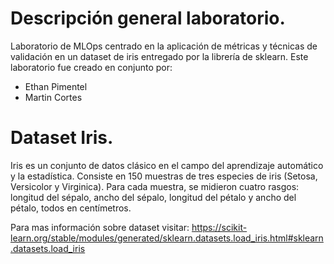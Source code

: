 # Descripción general laboratorio.
Laboratorio de MLOps centrado en la aplicación de métricas y técnicas de validación en un dataset de iris entregado por la librería de sklearn. Este laboratorio fue creado en conjunto por:

- Ethan Pimentel
- Martin Cortes

# Dataset Iris.

Iris es un conjunto de datos clásico en el campo del aprendizaje automático y la estadística. Consiste en 150 muestras de tres especies de iris (Setosa, Versicolor y Virginica). Para cada muestra, se midieron cuatro rasgos: longitud del sépalo, ancho del sépalo, longitud del pétalo y ancho del pétalo, todos en centímetros.

Para mas información sobre dataset visitar: 
https://scikit-learn.org/stable/modules/generated/sklearn.datasets.load_iris.html#sklearn.datasets.load_iris
